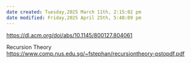```yaml
---
date created: Tuesday,2025 March 11th, 2:15:02 pm
date modified: Friday,2025 April 25th, 5:48:09 pm
---
```


https://dl.acm.org/doi/abs/10.1145/800127.804061


Recursion Theory
https://www.comp.nus.edu.sg/~fstephan/recursiontheory-pstopdf.pdf